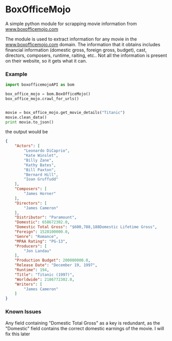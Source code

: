 BoxOfficeMojo
=============

A simple python module for scrapping movie information from www.boxofficemojo.com

The module is used to extract information for any movie in the www.boxofficemojo.com domain. The information that it obtains
includes financial information (domestic gross, foreign gross, budget), cast, directors, composers, runtime, raiting, etc..
Not all the information is present on their website, so it gets what it can. 

### Example 

```python
import boxofficemojoAPI as bom

box_office_mojo = bom.BoxOfficeMojo()
box_office_mojo.crawl_for_urls()


movie = box_office_mojo.get_movie_details("Titanic")
movie.clean_data()
print movie.to_json()

```

the output would be 

```json
{
    "Actors": [
        "Leonardo DiCaprio", 
        "Kate Winslet", 
        "Billy Zane", 
        "Kathy Bates", 
        "Bill Paxton", 
        "Bernard Hill", 
        "Ioan Gruffudd"
    ], 
    "Composers": [
        "James Horner"
    ], 
    "Directors": [
        "James Cameron"
    ], 
    "Distributor": "Paramount", 
    "Domestic": 658672302.0, 
    "Domestic Total Gross": "$600,788,188Domestic Lifetime Gross", 
    "Foreign": 1528100000.0, 
    "Genre": "Romance", 
    "MPAA Rating": "PG-13", 
    "Producers": [
        "Jon Landau"
    ], 
    "Production Budget": 200000000.0, 
    "Release Date": "December 19, 1997", 
    "Runtime": 194, 
    "Title": "Titanic (1997)", 
    "Worldwide": 2186772302.0, 
    "Writers": [
        "James Cameron"
    ]
}
```

### Known Issues
Any field containing "Domestic Total Gross" as a key is redundant, as the "Domestic" field contains the correct domestic
earnings of the movie. I will fix this later
